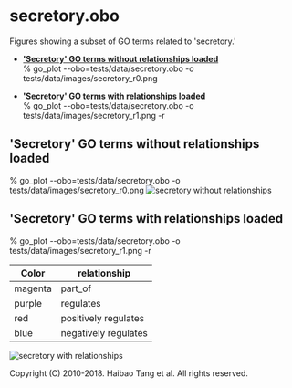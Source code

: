 # secretory.obo
Figures showing a subset of GO terms related to 'secretory.'

  * [**'Secretory' GO terms without relationships loaded**](#secretory-go-terms-without-relationships-loaded)    
    % go_plot --obo=tests/data/secretory.obo -o tests/data/images/secretory_r0.png

  * [**'Secretory' GO terms with relationships loaded**](#secretory-go-terms-with-relationships-loaded)    
    % go_plot --obo=tests/data/secretory.obo -o tests/data/images/secretory_r1.png -r


## 'Secretory' GO terms without relationships loaded
% go_plot --obo=tests/data/secretory.obo -o tests/data/images/secretory_r0.png
![secretory without relationships](secretory_r0.png)

## 'Secretory' GO terms with relationships loaded
% go_plot --obo=tests/data/secretory.obo -o tests/data/images/secretory_r1.png -r

| Color   | relationship         |
|---------|----------------------|
|magenta  | part_of              |
|purple   | regulates            |
|red      | positively regulates |
|blue     | negatively regulates |

![secretory with relationships](secretory_r1.png)

Copyright (C) 2010-2018. Haibao Tang et al. All rights reserved.
